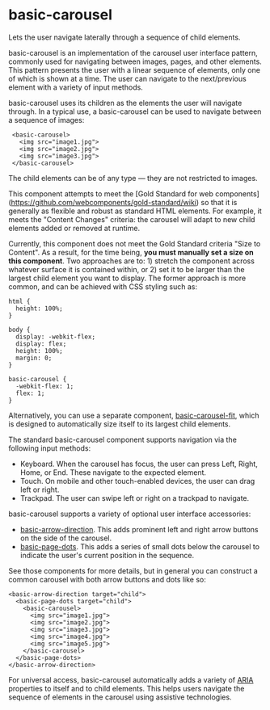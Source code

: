 # basic-carousel

Lets the user navigate laterally through a sequence of child elements.

basic-carousel is an implementation of the carousel user interface pattern,
commonly used for navigating between images, pages, and other elements.
This pattern presents the user with a linear sequence of elements, only one of
which is shown at a time. The user can navigate to the next/previous element
with a variety of input methods.

basic-carousel uses its children as the elements the user will navigate through.
In a typical use, a basic-carousel can be used to navigate between a sequence of
images:

     <basic-carousel>
       <img src="image1.jpg">
       <img src="image2.jpg">
       <img src="image3.jpg">
     </basic-carousel>

The child elements can be of any type — they are not restricted to images.

This component attempts to meet the [Gold Standard for web components]
(https://github.com/webcomponents/gold-standard/wiki) so that it is generally
as flexible and robust as standard HTML elements. For example, it meets the
"Content Changes" criteria: the carousel will adapt to new child elements added
or removed at runtime.

Currently, this component does not meet the Gold Standard criteria "Size to
Content". As a result, for the time being, **you must manually set a size on
this component**. Two approaches are to: 1) stretch the component across
whatever surface it is contained within, or 2) set it to be larger than the
largest child element you want to display. The former approach is more common,
and can be achieved with CSS styling such as:

    html {
      height: 100%;
    }

    body {
      display: -webkit-flex;
      display: flex;
      height: 100%;
      margin: 0;
    }

    basic-carousel {
      -webkit-flex: 1;
      flex: 1;
    }

Alternatively, you can use a separate component,
[basic-carousel-fit](http://github.com/basic-web-components/basic-carousel-fit),
which is designed to automatically size itself to its largest child elements.

The standard basic-carousel component supports navigation via the following
input methods:

 * Keyboard. When the carousel has focus, the user can press Left, Right, Home,
or End. These navigate to the expected element.
 * Touch. On mobile and other touch-enabled devices, the user can drag left or
right.
 * Trackpad. The user can swipe left or right on a trackpad to navigate.

basic-carousel supports a variety of optional user interface accessories:

 * [basic-arrow-direction](http://github.com/basic-web-components/basic-arrow-direction).
   This adds prominent left and right arrow buttons on the side of the carousel.
 * [basic-page-dots](http://github.com/basic-web-components/basic-page-dots).
   This adds a series of small dots below the carousel to indicate the user's
   current position in the sequence.

See those components for more details, but in general you can construct a common
carousel with both arrow buttons and dots like so:

    <basic-arrow-direction target="child">
      <basic-page-dots target="child">
        <basic-carousel>
          <img src="image1.jpg">
          <img src="image2.jpg">
          <img src="image3.jpg">
          <img src="image4.jpg">
          <img src="image5.jpg">
        </basic-carousel>
      </basic-page-dots>
    </basic-arrow-direction>

For universal access, basic-carousel automatically adds a variety of
[ARIA](http://www.w3.org/WAI/intro/aria) properties to itself and to child
elements. This helps users navigate the sequence of elements in the carousel
using assistive technologies.
